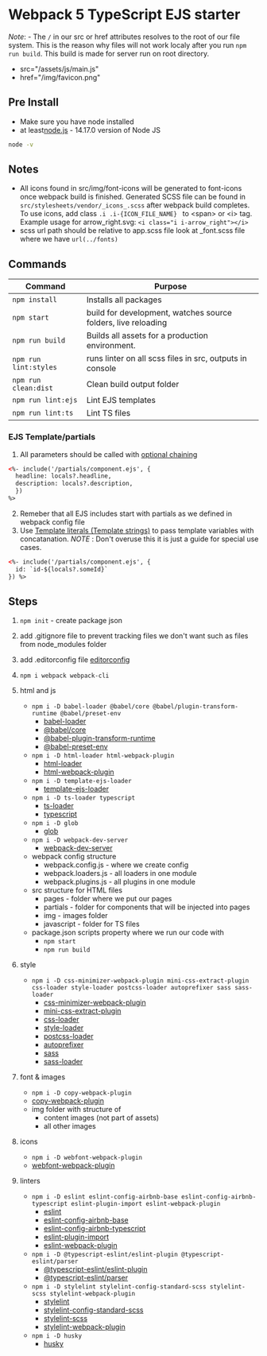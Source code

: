 # Webpack 5 TypeScript EJS starter

*Note*: -  The `/` in our src or href attributes resolves to the root of our file system. This is the reason why  files will not work localy after you run `npm run build`. This build is made for server run on root directory.
  -  src="/assets/js/main.js"
  -  href="/img/favicon.png"

## Pre Install
* Make sure you have node installed
* at least[node.js](https://nodejs.org/en/) - 14.17.0 version of Node JS 
```bash
node -v
```
## Notes
* All icons found in src/img/font-icons will be generated to font-icons once webpack build is finished. Generated SCSS file can be found in `src/stylesheets/vendor/_icons_.scss` after webpack build completes. To use icons, add class `.i .i-{ICON_FILE_NAME} ` to \<span> or \<i> tag. Example usage for arrow_right.svg:
 `<i class="i i-arrow_right"></i>`
* scss url path should be relative to app.scss file look at _font.scss file where we have `url(../fonts)`

## Commands

| Command               | Purpose                                                       |
| --------------------- | ------------------------------------------------------------- |
| `npm install`         | Installs all packages                                         |
| `npm start`           | build for development, watches source folders, live reloading |
| `npm run build`       | Builds all assets for a production environment.               |
| `npm run lint:styles` | runs linter on all scss files in src, outputs in console      |
| `npm run clean:dist`  | Clean build output folder                                     |
| `npm run lint:ejs`    | Lint EJS templates                                            |
| `npm run lint:ts`     | Lint TS files                                                 |

### EJS Template/partials
1. All parameters should be called with [optional chaining](https://developer.mozilla.org/en-US/docs/Web/JavaScript/Reference/Operators/Optional_chaining) 
```html
<%- include('/partials/component.ejs', {
  headline: locals?.headline,
  description: locals?.description,
  })
%>
```
2. Remeber that all EJS includes start with partials as we defined in webpack config file
3. Use [Template literals (Template strings)](https://developer.mozilla.org/en-US/docs/Web/JavaScript/Reference/Template_literals) to pass template variables with concatanation. *NOTE* : Don't overuse this it is just a guide for special use cases.
```html
<%- include('/partials/component.ejs', {
  id: `id-${locals?.someId}`
}) %>
```

## Steps
1. `npm init` - create package json
2. add .gitignore file to prevent tracking files we don't want such as files from node_modules folder
3. add .editorconfig file [editorconfig](https://editorconfig.org/)
4. `npm i webpack webpack-cli`
5. html and js
   -  `npm i -D babel-loader @babel/core @babel/plugin-transform-runtime @babel/preset-env`
      -  [babel-loader](https://www.npmjs.com/package/babel-loader)
      -  [@babel/core](https://babeljs.io/docs/en/babel-core)
      -  [@babel-plugin-transform-runtime](https://babeljs.io/docs/en/babel-plugin-transform-runtime)
      -  [@babel-preset-env](https://babeljs.io/docs/en/babel-preset-env)
   -  `npm i -D html-loader html-webpack-plugin`
      -  [html-loader](https://webpack.js.org/loaders/html-loader/)
      -  [html-webpack-plugin](https://webpack.js.org/plugins/html-webpack-plugin/)
   -  `npm i -D template-ejs-loader`
      -  [template-ejs-loader](https://www.npmjs.com/package/template-ejs-loader)
   -  `npm i -D ts-loader typescript`
      -  [ts-loader](https://www.npmjs.com/package/ts-loader)
      -  [typescript](https://www.npmjs.com/package/typescript)
   -  `npm i -D glob`
      -  [glob](https://www.npmjs.com/package/glob)
   -  `npm i -D webpack-dev-server`
      -  [webpack-dev-server](https://webpack.js.org/configuration/dev-server/)
   -  webpack config structure
      -  webpack.config.js - where we create config 
      -  webpack.loaders.js - all loaders in one module
      -  webpack.plugins.js - all plugins in one module
   -  src structure for HTML files
      -  pages - folder where we put our pages
      -  partials - folder for components that will be injected into pages
      -  img - images folder
      -  javascript - folder for TS files
   -  package.json scripts property where we run our code with 
      -  `npm start`
      -  `npm run build`
6. style
   - `npm i -D css-minimizer-webpack-plugin mini-css-extract-plugin css-loader style-loader postcss-loader autoprefixer sass sass-loader`
     - [css-minimizer-webpack-plugin](https://webpack.js.org/plugins/css-minimizer-webpack-plugin/)
     - [mini-css-extract-plugin](https://webpack.js.org/plugins/mini-css-extract-plugin/)
     - [css-loader](https://www.npmjs.com/package/css-loader)
     - [style-loader](https://www.npmjs.com/package/style-loader)
     - [postcss-loader](https://www.npmjs.com/package/postcss-loader)
     - [autoprefixer](npmjs.com/package/autoprefixer)
     - [sass](https://www.npmjs.com/package/sass)
     - [sass-loader](https://www.npmjs.com/package/sass-loader)
7. font & images
   - `npm i -D copy-webpack-plugin`
   - [copy-webpack-plugin](https://webpack.js.org/plugins/copy-webpack-plugin/)
   - img folder with structure of
     - content images (not part of assets)
     - all other images
8. icons
   - `npm i -D webfont-webpack-plugin`
   - [webfont-webpack-plugin](https://www.npmjs.com/package/webfont-webpack-plugin)

9. linters
   - `npm i -D eslint eslint-config-airbnb-base eslint-config-airbnb-typescript eslint-plugin-import eslint-webpack-plugin`
     - [eslint](https://www.npmjs.com/package/eslint)
     - [eslint-config-airbnb-base](https://www.npmjs.com/package/eslint-config-airbnb-base)
     - [eslint-config-airbnb-typescript](https://www.npmjs.com/package/eslint-config-airbnb-typescript)
     - [eslint-plugin-import](https://www.npmjs.com/package/eslint-plugin-import)
     - [eslint-webpack-plugin](https://www.npmjs.com/package/eslint-webpack-plugin)
   - `npm i -D @typescript-eslint/eslint-plugin @typescript-eslint/parser`
     - [@typescript-eslint/eslint-plugin](https://www.npmjs.com/package/@typescript-eslint/eslint-plugin)
     - [@typescript-eslint/parser](https://www.npmjs.com/package/@typescript-eslint/parser)
   - `npm i -D stylelint stylelint-config-standard-scss stylelint-scss stylelint-webpack-plugin`
     - [stylelint](https://www.npmjs.com/package/stylelint)
     - [stylelint-config-standard-scss](https://www.npmjs.com/package/stylelint-config-standard-scss)
     - [stylelint-scss](https://www.npmjs.com/package/stylelint-scss)
     - [stylelint-webpack-plugin](https://www.npmjs.com/package/stylelint-webpack-plugin)
   - `npm i -D husky`
     - [husky](https://www.npmjs.com/package/husky)




